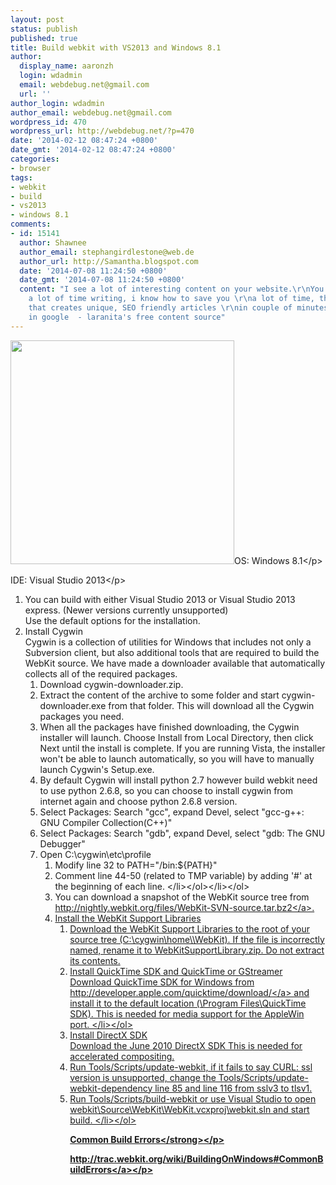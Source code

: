 ```yaml
---
layout: post
status: publish
published: true
title: Build webkit with VS2013 and Windows 8.1
author:
  display_name: aaronzh
  login: wdadmin
  email: webdebug.net@gmail.com
  url: ''
author_login: wdadmin
author_email: webdebug.net@gmail.com
wordpress_id: 470
wordpress_url: http://webdebug.net/?p=470
date: '2014-02-12 08:47:24 +0800'
date_gmt: '2014-02-12 08:47:24 +0800'
categories:
- browser
tags:
- webkit
- build
- vs2013
- windows 8.1
comments:
- id: 15141
  author: Shawnee
  author_email: stephangirdlestone@web.de
  author_url: http://Samantha.blogspot.com
  date: '2014-07-08 11:24:50 +0800'
  date_gmt: '2014-07-08 11:24:50 +0800'
  content: "I see a lot of interesting content on your website.\r\nYou have to spend
    a lot of time writing, i know how to save you \r\na lot of time, there is a tool
    that creates unique, SEO friendly articles \r\nin couple of minutes, just type
    in google  - laranita's free content source"
---
```

<p><img class="alignright" alt="" src="http:&#47;&#47;upload.wikimedia.org&#47;wikipedia&#47;commons&#47;e&#47;e8&#47;WebKit_logo.png" width="358" height="358">OS: Windows 8.1<&#47;p>
<p>IDE: Visual Studio 2013<&#47;p>
<ol>
<li>You can build with either Visual Studio 2013 or Visual Studio 2013 express. (Newer versions currently unsupported)<br>Use the default options for the installation.
<li>Install Cygwin<br>Cygwin is a collection of utilities for Windows that includes not only a Subversion client, but also additional tools that are required to build the WebKit source. We have made a downloader available that automatically collects all of the required packages.
<ol>
<li>Download cygwin-downloader.zip.
<li>Extract the content of the archive to some folder and start cygwin-downloader.exe from that folder. This will download all the Cygwin packages you need.
<li>When all the packages have finished downloading, the Cygwin installer will launch. Choose Install from Local Directory, then click Next until the install is complete. If you are running Vista, the installer won't be able to launch automatically, so you will have to manually launch Cygwin's Setup.exe.
<li>By default Cygwin will install python 2.7 however build webkit need to use python 2.6.8, so you can choose to install cygwin from internet again and choose python 2.6.8 version.
<li>Select Packages: Search "gcc", expand Devel, select "gcc-g++: GNU Compiler Collection(C++)"
<li>Select Packages: Search "gdb", expand Devel, select "gdb: The GNU Debugger"
<li>Open C:\cygwin\etc\profile
<ol>
<li>Modify line 32 to PATH="&#47;bin:${PATH}"
<li>Comment line 44-50 (related to TMP variable) by adding '#' at the beginning of each line. <&#47;li><&#47;ol><&#47;li><&#47;ol>
<li>You can download a snapshot of the WebKit source tree from <a href="http:&#47;&#47;nightly.webkit.org&#47;files&#47;WebKit-SVN-source.tar.bz2">http:&#47;&#47;nightly.webkit.org&#47;files&#47;WebKit-SVN-source.tar.bz2<&#47;a>.
<li>Install the WebKit Support Libraries
<ol>
<li>Download the WebKit Support Libraries to the root of your source tree (C:\cygwin\home\<username>\WebKit). If the file is incorrectly named, rename it to WebKitSupportLibrary.zip. Do not extract its contents.
<li>Install QuickTime SDK and QuickTime or GStreamer<br>Download QuickTime SDK for Windows from <a href="http:&#47;&#47;developer.apple.com&#47;quicktime&#47;download&#47;">http:&#47;&#47;developer.apple.com&#47;quicktime&#47;download&#47;<&#47;a> and install it to the default location (\Program Files\QuickTime SDK). This is needed for media support for the AppleWin port. <&#47;li><&#47;ol>
<li>Install DirectX SDK<br>Download the June 2010 DirectX SDK This is needed for accelerated compositing.
<li>Run Tools&#47;Scripts&#47;update-webkit, if it fails to say CURL: ssl version is unsupported, change the Tools&#47;Scripts&#47;update-webkit-dependency line 85 and line 116 from sslv3 to tlsv1.
<li>Run Tools&#47;Scripts&#47;build-webkit or use Visual Studio to open webkit\Source\WebKit\WebKit.vcxproj\webkit.sln and start build. <&#47;li><&#47;ol>
<p><strong>Common Build Errors<&#47;strong><&#47;p>
<p><a title="http:&#47;&#47;trac.webkit.org&#47;wiki&#47;BuildingOnWindows#CommonBuildErrors" href="http:&#47;&#47;trac.webkit.org&#47;wiki&#47;BuildingOnWindows#CommonBuildErrors" target="_blank">http:&#47;&#47;trac.webkit.org&#47;wiki&#47;BuildingOnWindows#CommonBuildErrors<&#47;a><&#47;p></p>

